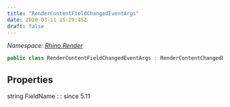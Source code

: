 ```yaml
---
title: "RenderContentFieldChangedEventArgs"
date: 2020-03-11 15:29:45Z
draft: false
---
```


*Namespace: [Rhino.Render](../)*

```cs
public class RenderContentFieldChangedEventArgs : RenderContentChangedEventArgs
```
## Properties

string FieldName
: 
: since 5.11
